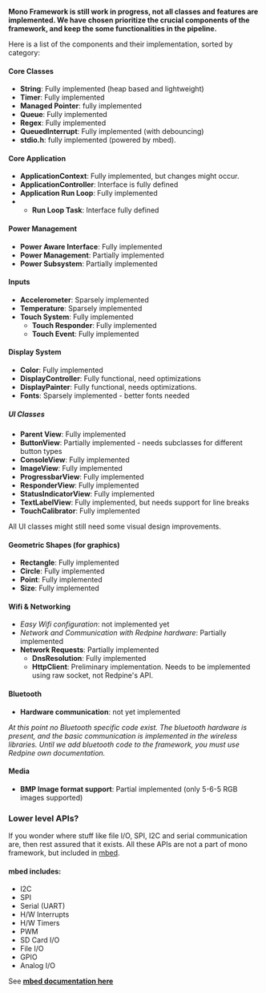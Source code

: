 <!-- --- title: Current Frameowrk Status : Mono -->

**Mono Framework is still work in progress, not all classes and features are implemented. We have chosen prioritize the crucial components of the framework, and keep the some functionalities in the pipeline.**

Here is a list of the components and their implementation, sorted by category:

#### Core Classes

* **String**: Fully implemented (heap based and lightweight)
* **Timer**: Fully implemented
* **Managed Pointer**: fully implemented
* **Queue**: Fully implemented
* **Regex**: Fully implemented
* **QueuedInterrupt**: Fully implemented (with debouncing)
* **stdio.h**: fully implemented (powered by mbed).

#### Core Application

* **ApplicationContext**: Fully implemented, but changes might occur.
* **ApplicationController**: Interface is fully defined
* **Application Run Loop**: Fully implemented
* * **Run Loop Task**: Interface fully defined

#### Power Management

* **Power Aware Interface**: Fully implemented
* **Power Management**: Partially implemented
* **Power Subsystem**: Partially implemented

#### Inputs

* **Accelerometer**: Sparsely implemented
* **Temperature**: Sparsely implemented
* **Touch System**: Fully implemented
	* **Touch Responder**: Fully implemented
 	* **Touch Event**: Fully implemented
 
#### Display System

* **Color**: Fully implemented
* **DisplayController**: Fully functional, need optimizations
* **DisplayPainter**: Fully functional, needs optimizations.
* **Fonts**: Sparsely implemented - better fonts needed

##### UI Classes

* **Parent View**: Fully implemented
* **ButtonView**: Partially implemented - needs subclasses for different button types
* **ConsoleView**: Fully implemented
* **ImageView**: Fully implemented
* **ProgressbarView**: Fully implemented
* **ResponderView**: Fully implemented
* **StatusIndicatorView**: Fully implemented
* **TextLabelView**: Fully implemented, but needs support for line breaks
* **TouchCalibrator**: Fully implemented

All UI classes might still need some visual design improvements.

#### Geometric Shapes (for graphics)

* **Rectangle**: Fully implemented
* **Circle**: Fully implemented
* **Point**: Fully implemented
* **Size**: Fully implemented

#### Wifi & Networking

* *Easy Wifi configuration*: not implemented yet
* *Network and Communication with Redpine hardware*: Partially implemented
* **Network Requests**: Partially implemented
	* **DnsResolution**: Fully implemented
	* **HttpClient**: Preliminary implementation. Needs to be implemented using raw socket, not Redpine's API.

#### Bluetooth

* **Hardware communication**: not yet implemented

*At this point no Bluetooth specific code exist. The bluetooth hardware is present, and the basic communication is implemented in the wireless libraries. Until we add bluetooth code to the framework, you must use Redpine own documentation.*

#### Media

* **BMP Image format support**: Partial implemented (only 5-6-5 RGB images supported)

### Lower level APIs?

If you wonder where stuff like file I/O, SPI, I2C and serial communication are, then rest assured that it exists. All these APIs are not a part of mono framework, but included in [mbed](https://developer.mbed.org/).

#### mbed includes:

* I2C
* SPI
* Serial (UART)
* H/W Interrupts
* H/W Timers
* PWM
* SD Card I/O
* File I/O
* GPIO
* Analog I/O
 
 See **[mbed documentation here](https://developer.mbed.org/handbook/Homepage)**
